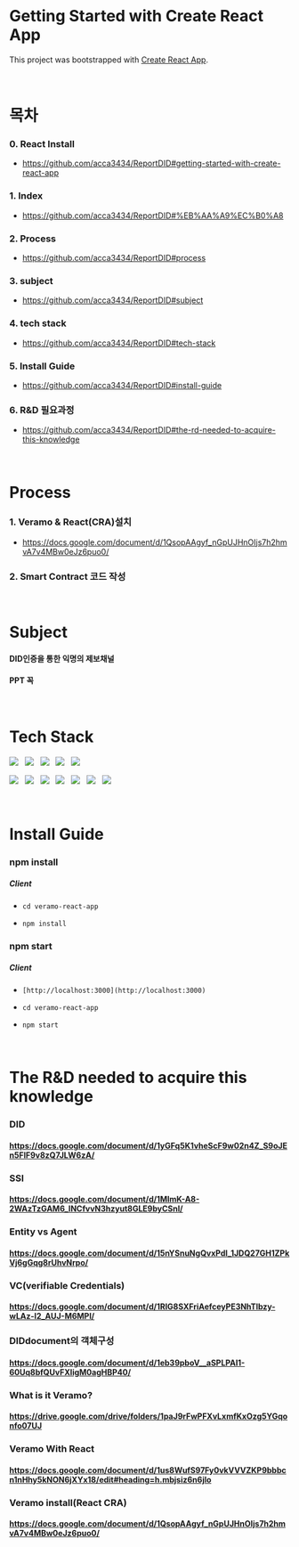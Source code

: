 </br>

# Getting Started with Create React App

This project was bootstrapped with [Create React App](https://github.com/facebook/create-react-app).

</br>

# 목차
<h3>0. React Install</h3>

- https://github.com/acca3434/ReportDID#getting-started-with-create-react-app

<h3>1. Index</h3>

- https://github.com/acca3434/ReportDID#%EB%AA%A9%EC%B0%A8

<h3>2. Process</h3>

- https://github.com/acca3434/ReportDID#process

<h3>3. subject</h3>

- https://github.com/acca3434/ReportDID#subject

<h3>4. tech stack</h3>

- https://github.com/acca3434/ReportDID#tech-stack

<h3>5. Install Guide</h3>

- https://github.com/acca3434/ReportDID#install-guide

<h3>6. R&D 필요과정</h3>

- https://github.com/acca3434/ReportDID#the-rd-needed-to-acquire-this-knowledge

</br>

# Process

<h3>1. Veramo & React(CRA)설치</h3> 

- https://docs.google.com/document/d/1QsopAAgyf_nGpUJHnOIjs7h2hmvA7v4MBw0eJz6puo0/

<h3>2. Smart Contract 코드 작성</h3>

</br>

# Subject

#### DID인증을 통한 익명의 제보채널
#### PPT 꼭 

</br>

# Tech Stack

<p>
  <img src="https://img.shields.io/badge/HTML5-E34F26?style=flat&logo=HTML5&logoColor=white"/>&nbsp;&nbsp;
  <img src="https://img.shields.io/badge/CSS3-1572B6?style=flat&logo=CSS3&logoColor=white"/>&nbsp;&nbsp;
  <img src="https://img.shields.io/badge/JavaScript-F7DF1E?style=flat&logo=JavaScript&logoColor=black"/>&nbsp;&nbsp;
  <img src="https://img.shields.io/badge/TypeScript-3178C6?style=flat&logo=TypeScript&logoColor=white"/>&nbsp;&nbsp;
  <img src="https://img.shields.io/badge/Solidity-363636?style=flat&logo=Solidity&logoColor=white"/>&nbsp;&nbsp;
</p>
<p>
  <img src="https://img.shields.io/badge/Veramo-363636?style=flat&logo=Veramo&logoColor=white"/>&nbsp;&nbsp;
    <img src="https://img.shields.io/badge/Mysql-3178C6?style=flat&logo=Mysql&logoColor=white"/>&nbsp;&nbsp;
  <img src="https://img.shields.io/badge/Express-000000?style=flat&logo=Express&logoColor=white"/>&nbsp;&nbsp;
  <img src="https://img.shields.io/badge/React-61DAFB?style=flat&logo=React&logoColor=black"/>&nbsp;&nbsp;
  <img src="https://img.shields.io/badge/Immer-00E7C3?style=flat&logo=Immer&logoColor=black"/>&nbsp;&nbsp;
    <img src="https://img.shields.io/badge/Eslint-4B32C3?style=flat&logo=Eslint&logoColor=black"/>&nbsp;&nbsp;
        <img src="https://img.shields.io/badge/Eslint-F7B93E?style=flat&logo=Eslint&logoColor=black"/>&nbsp;&nbsp;
</P>

</br>

# Install Guide

<h3>npm install</h3>

<h5>Client</h5>

-  `cd veramo-react-app`

-  `npm install`

<h3>npm start</h3>

<h5>Client</h5>

-  `[http://localhost:3000](http://localhost:3000)`

-  `cd veramo-react-app`

-  `npm start`

</br>
  
# The R&D needed to acquire this knowledge

### DID

#### https://docs.google.com/document/d/1yGFq5K1vheScF9w02n4Z_S9oJEn5FlF9v8zQ7JLW6zA/

### SSI

#### https://docs.google.com/document/d/1MlmK-A8-2WAzTzGAM6_INCfvvN3hzyut8GLE9byCSnI/

### Entity vs Agent

#### https://docs.google.com/document/d/15nYSnuNgQvxPdI_1JDQ27GH1ZPkVj6gGqg8rUhvNrpo/

### VC(verifiable Credentials)

#### https://docs.google.com/document/d/1RIG8SXFriAefceyPE3NhTlbzy-wLAz-I2_AUJ-M6MPI/

### DIDdocument의 객체구성

#### https://docs.google.com/document/d/1eb39pboV__aSPLPAl1-60Uq8bfQUvFXIigM0agHBP40/

### What is it Veramo?

#### https://drive.google.com/drive/folders/1paJ9rFwPFXvLxmfKxOzg5YGqonfo07UJ

### Veramo With React

#### https://docs.google.com/document/d/1us8WufS97Fy0vkVVVZKP9bbbcn1nHhy5kNON6jXYx18/edit#heading=h.mbjsiz6n6jlo

### Veramo install(React CRA)

#### https://docs.google.com/document/d/1QsopAAgyf_nGpUJHnOIjs7h2hmvA7v4MBw0eJz6puo0/

</br>



